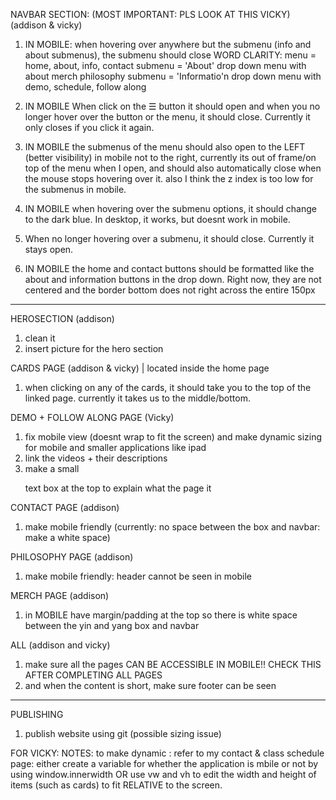 NAVBAR SECTION:  (MOST IMPORTANT:  PLS LOOK AT THIS VICKY) (addison & vicky)
1. IN MOBILE: when hovering over anywhere but the submenu (info and about submenus), the submenu should close
    WORD CLARITY: menu = home, about, info, contact
                submenu = 'About' drop down menu with about merch philosophy
                submenu = 'Informatio'n drop down menu with demo, schedule, follow along
2. IN MOBILE When click on the ☰ button it should open and when you no longer hover over the button or the menu, it should close. Currently it only closes if you click it again.

3. IN MOBILE the submenus of the menu should also open to the LEFT (better visibility) in mobile not to the right, currently its out of frame/on top of the menu when I open, and should also automatically close when the mouse stops hovering over it. also I think the z index is too low for the submenus in mobile.

4. IN MOBILE when hovering over the submenu options, it should change to the dark blue. In desktop, it works, but doesnt work in mobile. 

5. When no longer hovering over a submenu, it should close. Currently it stays open.

6. IN MOBILE the home and contact buttons should be formatted like the about and information buttons in the drop down. Right now, they are not centered and the border bottom does not right across the entire 150px
--------------

HEROSECTION (addison)
1. clean it
2. insert picture for the hero section

CARDS PAGE (addison & vicky) | located inside the home page
1. when clicking on any of the cards, it should take you to the top of the linked page. currently it takes us to the middle/bottom.

DEMO + FOLLOW ALONG PAGE (Vicky)
1. fix mobile view (doesnt wrap to fit the screen) and make dynamic sizing for mobile and smaller applications like ipad
2. link the videos + their descriptions
3. make a small <p> text box at the top to explain what the page it

CONTACT PAGE (addison)
1. make mobile friendly (currently: no space between the box and navbar: make a white space)

PHILOSOPHY PAGE (addison)
1. make mobile friendly: header cannot be seen in mobile

MERCH PAGE (addison)
1. in MOBILE have margin/padding at the top so there is white space between the yin and yang box and navbar

ALL (addison and vicky)
1. make sure all the pages CAN BE ACCESSIBLE IN MOBILE!!
    CHECK THIS AFTER COMPLETING ALL PAGES
2. and when the content is short, make sure footer can be seen
-------------
PUBLISHING 
1. publish website using git (possible sizing issue)

FOR VICKY: 
NOTES: to make dynamic : refer to my contact & class schedule page: 
either create a variable for whether the application is mbile or not by using window.innerwidth OR use vw and vh to edit the width and height of items (such as cards) to fit RELATIVE to the screen.
